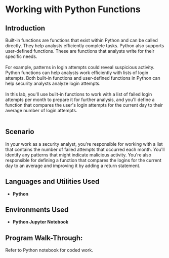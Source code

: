 <h1>Working with Python Functions</h1>

<h2>Introduction</h2>
Built-in functions are functions that exist within Python and can be called directly. They help analysts efficiently complete tasks. Python also supports user-defined functions. These are functions that analysts write for their specific needs. <br/>
<br />
For example, patterns in login attempts could reveal suspicious activity. Python functions can help analysts work efficiently with lists of login attempts. Both built-in functions and user-defined functions in Python can help security analysts analyze login attempts. <br/>
<br />
In this lab, you'll use built-in functions to work with a list of failed login attempts per month to prepare it for further analysis, and you'll define a function that compares the user's login attempts for the current day to their average number of login attempts. <br/>
<br />

<h2>Scenario</h2>
In your work as a security analyst, you're responsible for working with a list that contains the number of failed attempts that occurred each month. You'll identify any patterns that might indicate malicious activity. You're also responsible for defining a function that compares the logins for the current day to an average and improving it by adding a return statement.
<br />

<h2>Languages and Utilities Used</h2>

- <b>Python</b>

<h2>Environments Used </h2>

- <b>Python Jupyter Notebook</b>

<h2>Program Walk-Through:</h2>

<p>
Refer to Python notebook for coded work.
</p>



